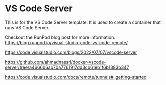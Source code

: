 # VS Code Server

This is for the VS Code Server template. It is used to create a container that runs VS Code Server.

Checkout the RunPod blog post for more information. https://blog.runpod.io/visual-studio-code-vs-code-remote/

https://code.visualstudio.com/blogs/2022/07/07/vscode-server


https://github.com/ahmadnassri/docker-vscode-server/tree/a4666b6ab70a7761917dd3cb61eb1f6b1383b347


https://code.visualstudio.com/docs/remote/tunnels#_getting-started
